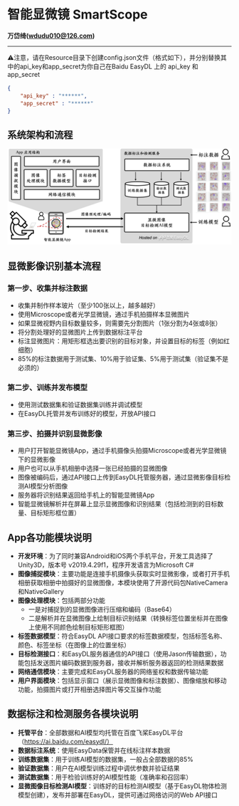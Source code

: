 # 智能显微镜 SmartScope

**万岱绮(wdudu010@126.com)**

---

⚠️注意，请在Resource目录下创建config.json文件（格式如下），并分别替换其中的api_key和app_secret为你自己在Baidu EasyDL 上的 api_key 和 app_secret
```json
{
    "api_key" : "******",
    "app_secret" : "******"
}
```
## 系统架构和流程

![Components](./Readme/components.png)

## 显微影像识别基本流程

### 第一步、收集并标注数据
* 收集并制作样本玻片（至少100张以上，越多越好）
* 使用Microscope或者光学显微镜，通过手机拍摄样本显微图片
* 如果显微视野内目标数量较多，则需要先分割图片（1张分割为4张或8张）
* 将分割处理好的显微图片上传到数据标注平台
* 标注显微图片：用矩形框选出要识别的目标对象，并设置目标的标签（例如红细胞）
* 85%的标注数据用于测试集、10%用于验证集、5%用于测试集（验证集不是必须的）

### 第二步、训练并发布模型
* 使用测试数据集和验证数据集训练并调试模型
* 在EasyDL托管并发布训练好的模型，开放API接口

### 第三步、拍摄并识别显微影像
* 用户打开智能显微镜App，通过手机摄像头拍摄Microscope或者光学显微镜下的显微影像
* 用户也可以从手机相册中选择一张已经拍摄的显微图像
* 图像被编码后，通过API接口上传到EasyDL托管服务器，通过显微影像目标检测AI模型分析图像
* 服务器将识别结果返回给手机上的智能显微镜App
* 智能显微镜解析并在屏幕上显示显微图像和识别结果（包括检测到的目标数量、目标矩形框位置）

## App各功能模块说明

* **开发环境**：为了同时兼容Android和iOS两个手机平台，开发工具选择了Unity3D，版本号 v2019.4.29f1，程序开发语言为Microsoft C#
* **图像捕捉模块**：主要功能是连接手机摄像头获取实时显微影像，或者打开手机相册获取相册中拍摄好的显微图像，本模块使用了开源代码包NativeCamera和NativeGallery
* **图像处理模块**：包括两部分功能
  * 一是对捕捉到的显微图像进行压缩和编码（Base64）
  * 二是解析并在显微图像上绘制目标识别结果（转换标签位置坐标并在图像上使用不同颜色绘制目标矩形框图）
* **标签数据模型**：符合EasyDL API接口要求的标签数据模型，包括标签名称、颜色、标签坐标（在图像上的位置坐标）
* **目标检测接口**：和EasyDL服务器通信的API接口（使用Jason传输数据），功能包括发送图片编码数据到服务器，接收并解析服务器返回的检测结果数据
* **网络通信模块**：主要完成和EasyDL服务器的网络鉴权和数据传输功能
* **用户界面模块**：包括显示窗口（展示显微图像和标注数据）、图像缩放和移动功能，拍摄图片或打开相册选择图片等交互操作功能

## 数据标注和检测服务各模块说明
* **托管平台**：全部数据和AI模型均托管在百度飞桨EasyDL平台（https://ai.baidu.com/easydl/）
* **数据标注系统**：使用EasyData保管并在线标注样本数据
* **训练数据集**：用于训练AI模型的数据集，一般占全部数据的85%
* **验证数据集**：用户在AI模型训练过程中调优参数并验证结果
* **测试数据集**：用于检验训练好的AI模型性能（准确率和召回率）
* **显微图像目标检测AI模型**：训练好的目标检测AI模型（基于EasyDL物体检测模型创建），发布并部署在EasyDL，提供可通过网络访问的Web API接口
